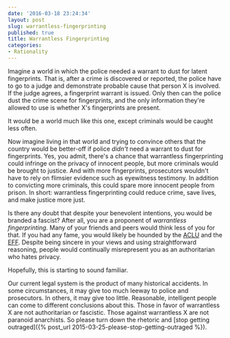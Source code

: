 ```yaml
---
date: '2016-03-18 23:24:34'
layout: post
slug: warrantless-fingerprinting
published: true
title: Warrantless Fingerprinting
categories:
- Rationality
---
```


Imagine a world in which the police needed a warrant to dust for latent fingerprints. That is, after a crime is discovered or reported, the police have to go to a judge and demonstrate probable cause that person X is involved. If the judge agrees, a fingerprint warrant is issued. Only then can the police dust the crime scene for fingerprints, and the only information they're allowed to use is whether X's fingerprints are present.

It would be a world much like this one, except criminals would be caught less often.

Now imagine living in that world and trying to convince others that the country would be better-off if police *didn't* need a warrant to dust for fingerprints. Yes, you admit, there's a chance that warrantless fingerprinting could infringe on the privacy of innocent people, but more criminals would be brought to justice. And with more fingerprints, prosecutors wouldn't have to rely on flimsier evidence such as eyewitness testimony. In addition to convicting more criminals, this could spare more innocent people from prison. In short: warrantless fingerprinting could reduce crime, save lives, and make justice more just.

Is there any doubt that despite your benevolent intentions, you would be branded a fascist? After all, you are a proponent of *warrantless fingerprinting*. Many of your friends and peers would think less of you for that. If you had any fame, you would likely be hounded by the [ACLU](https://en.wikipedia.org/wiki/American_Civil_Liberties_Union) and the [EFF](https://en.wikipedia.org/wiki/Electronic_Frontier_Foundation). Despite being sincere in your views and using straightforward reasoning, people would continually misrepresent you as an authoritarian who hates privacy.

Hopefully, this is starting to sound familiar.

Our current legal system is the product of many historical accidents. In some circumstances, it may give too much leeway to police and prosecutors. In others, it may give too little. Reasonable, intelligent people can come to different conclusions about this. Those in favor of warrantless X are not authoritarian or fascistic. Those against warrantless X are not paranoid anarchists. So please turn down the rhetoric and [stop getting outraged]({% post_url 2015-03-25-please-stop-getting-outraged %}).
